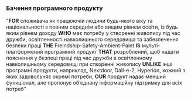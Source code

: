 ### Бачення програмного продукту

"**FOR** споживача як працюючій людини будь-якого віку та національності з повним середнім або вищим рівнем освіти, із будь яким рівнем доходу **WHO** має потребу у створенні живопису під час дружби, освітленності навколишнього середовища та забезпечення безпеки праці **THE** Freindship-Safety-Ambient-Paint **IS** мульті-платформений програмний продукт **THAT** розроблений, щоб надати пояснення у безпеці праці під час дружби в освітленному навколишньому середовищі при створенні живопису **UNLIKE** інші програмні продукти, наприклад, Nextdoor, Dall-e-2, Hyperion, кожний з яких задовольняє окремі потреби, **OUR** продукт надає менший функціонал, але пропонує об’єднану інформаційну підтримку для всіх потреб"

